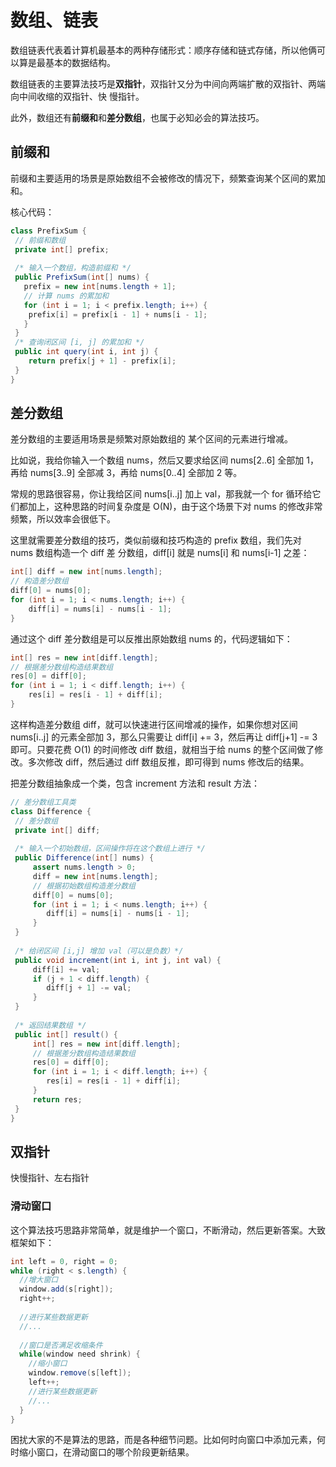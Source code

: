 # 数组、链表

数组链表代表着计算机最基本的两种存储形式：顺序存储和链式存储，所以他俩可以算是最基本的数据结构。

 数组链表的主要算法技巧是**双指针**，双指针⼜分为中间向两端扩散的双指针、两端向中间收缩的双指针、快 慢指针。 

此外，数组还有**前缀和**和**差分数组**，也属于必知必会的算法技巧。



## 前缀和

前缀和主要适⽤的场景是原始数组不会被修改的情况下，频繁查询某个区间的累加和。

核心代码：

```java
class PrefixSum {
 // 前缀和数组
 private int[] prefix;
 
 /* 输⼊⼀个数组，构造前缀和 */
 public PrefixSum(int[] nums) {
   prefix = new int[nums.length + 1];
   // 计算 nums 的累加和
   for (int i = 1; i < prefix.length; i++) {
   	prefix[i] = prefix[i - 1] + nums[i - 1];
   }
 }
 /* 查询闭区间 [i, j] 的累加和 */
 public int query(int i, int j) {
 	return prefix[j + 1] - prefix[i];
 }
}
```



## 差分数组

差分数组的主要适⽤场景是频繁对原始数组的 某个区间的元素进⾏增减。

⽐如说，我给你输⼊⼀个数组 nums，然后⼜要求给区间 nums[2..6] 全部加 1，再给 nums[3..9] 全部减 3，再给 nums[0..4] 全部加 2 等。

常规的思路很容易，你让我给区间 nums[i..j] 加上 val，那我就⼀个 for 循环给它们都加上，这种思路的时间复杂度是 O(N)，由于这个场景下对 nums 的修改⾮常频繁，所以效率会很低下。

这⾥就需要差分数组的技巧，类似前缀和技巧构造的 prefix 数组，我们先对 nums 数组构造⼀个 diff 差 分数组，diff[i] 就是 nums[i] 和 nums[i-1] 之差：

```java
int[] diff = new int[nums.length];
// 构造差分数组
diff[0] = nums[0];
for (int i = 1; i < nums.length; i++) {
 	diff[i] = nums[i] - nums[i - 1];
}
```

通过这个 diff 差分数组是可以反推出原始数组 nums 的，代码逻辑如下：

```java
int[] res = new int[diff.length];
// 根据差分数组构造结果数组
res[0] = diff[0];
for (int i = 1; i < diff.length; i++) {
 	res[i] = res[i - 1] + diff[i];
}
```

这样构造差分数组 diff，就可以快速进⾏区间增减的操作，如果你想对区间 nums[i..j] 的元素全部加 3，那么只需要让 diff[i] += 3，然后再让 diff[j+1] -= 3 即可。只要花费 O(1) 的时间修改 diff 数组，就相当于给 nums 的整个区间做了修改。多次修改 diff，然后通过 diff 数组反推，即可得到 nums 修改后的结果。

把差分数组抽象成⼀个类，包含 increment ⽅法和 result ⽅法：

```java
// 差分数组⼯具类
class Difference {
 // 差分数组
 private int[] diff;
 
 /* 输⼊⼀个初始数组，区间操作将在这个数组上进⾏ */
 public Difference(int[] nums) {
     assert nums.length > 0;
     diff = new int[nums.length];
     // 根据初始数组构造差分数组
     diff[0] = nums[0];
     for (int i = 1; i < nums.length; i++) {
        diff[i] = nums[i] - nums[i - 1];
     }
 }
  
 /* 给闭区间 [i,j] 增加 val（可以是负数）*/
 public void increment(int i, int j, int val) {
     diff[i] += val;
     if (j + 1 < diff.length) {
        diff[j + 1] -= val;
     }
 }
  
 /* 返回结果数组 */
 public int[] result() {
     int[] res = new int[diff.length];
     // 根据差分数组构造结果数组
     res[0] = diff[0];
     for (int i = 1; i < diff.length; i++) {
      	res[i] = res[i - 1] + diff[i];
     }
     return res;
 }
}

```



## 双指针

快慢指针、左右指针

### 滑动窗口

这个算法技巧思路非常简单，就是维护一个窗口，不断滑动，然后更新答案。大致框架如下：

```java
int left = 0, right = 0;
while (right < s.length) {
  //增大窗口
  window.add(s[right]);
  right++;
  
  //进行某些数据更新
  //...
  
  //窗口是否满足收缩条件
  while(window need shrink) {
    //缩小窗口
    window.remove(s[left]);
    left++;
    //进行某些数据更新
  	//...
  }
}
```

困扰大家的不是算法的思路，而是各种细节问题。比如何时向窗口中添加元素，何时缩小窗口，在滑动窗口的哪个阶段更新结果。



